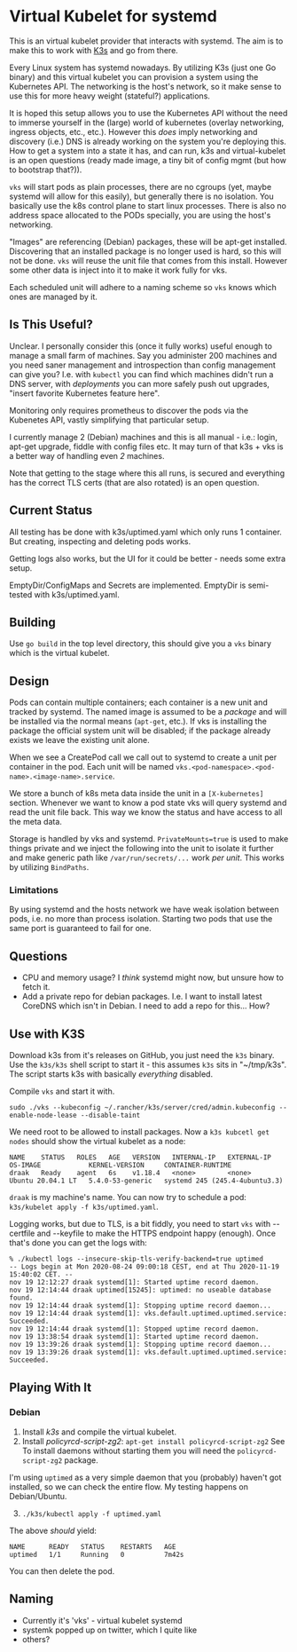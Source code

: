 # Virtual Kubelet for systemd

This is an virtual kubelet provider that interacts with systemd. The aim is to make this to work
with [K3s](https://github.com/rancher/k3s/) and go from there.

Every Linux system has systemd nowadays. By utilizing K3s (just one Go binary) and this virtual
kubelet you can provision a system using the Kubernetes API. The networking is the host's network,
so it make sense to use this for more heavy weight (stateful?) applications.

It is hoped this setup allows you to use the Kubernetes API without the need to immerse yourself in
the (large) world of kubernetes (overlay networking, ingress objects, etc., etc.). However this
_does_ imply networking and discovery (i.e.) DNS is already working on the system you're
deploying this. How to get a system into a state it has, and can run, k3s and virtual-kubelet is an
open questions (ready made image, a tiny bit of config mgmt (but how to bootstrap that?)).

`vks` will start pods as plain processes, there are no cgroups (yet, maybe systemd will allow for
this easily), but generally there is no isolation. You basically use the k8s control plane to start
linux processes. There is also no address space allocated to the PODs specially, you are using the
host's networking.

"Images" are referencing (Debian) packages, these will be apt-get installed. Discovering that an
installed package is no longer used is hard, so this will not be done. `vks` will reuse the unit
file that comes from this install. However some other data is inject into it to make it work fully
for vks.

Each scheduled unit will adhere to a naming scheme so `vks` knows which ones are managed by it.

## Is This Useful?

Unclear. I personally consider this (once it fully works) useful enough to manage a small farm of
machines. Say you administer 200 machines and you need saner management and introspection than
config management can give you? I.e. with `kubectl` you can find which machines didn't run a DNS
server, with *deployments* you can more safely push out upgrades, "insert favorite Kubernetes
feature here".

Monitoring only requires prometheus to discover the pods via the Kubenetes API, vastly simplifying
that particular setup.

I currently manage 2 (Debian) machines and this is all manual - i.e.: login, apt-get upgrade, fiddle
with config files etc. It may turn of that k3s + vks is a better way of handling even *2* machines.

Note that getting to the stage where this all runs, is secured and everything has the correct TLS
certs (that are also rotated) is an open question.

## Current Status

All testing has be done with k3s/uptimed.yaml which only runs 1 container. But creating, inspecting
and deleting pods works.

Getting logs also works, but the UI for it could be better - needs some extra setup.

EmptyDir/ConfigMaps and Secrets are implemented. EmptyDir is semi-tested with k3s/uptimed.yaml.

## Building

Use `go build` in the top level directory, this should give you a `vks` binary which is the virtual
kubelet.

## Design

Pods can contain multiple containers; each container is a new unit and tracked by systemd. The named
image is assumed to be a *package* and will be installed via the normal means (`apt-get`, etc.). If
vks is installing the package the official system unit will be disabled; if the package already
exists we leave the existing unit alone.

When we see a CreatePod call we call out to systemd to create a unit per container in the pod. Each
unit will be named `vks.<pod-namespace>.<pod-name>.<image-name>.service`.

We store a bunch of k8s meta data inside the unit in a `[X-kubernetes]` section. Whenever we want to
know a pod state vks will query systemd and read the unit file back. This way we know the status and
have access to all the meta data.

Storage is handled by vks and systemd. `PrivateMounts=true` is used to make things private and we inject the
following into the unit to isolate it further and make generic path like `/var/run/secrets/...` work
*per unit*. This works by utilizing `BindPaths`.

### Limitations

By using systemd and the hosts network we have weak isolation between pods, i.e. no more than
process isolation. Starting two pods that use the same port is guaranteed to fail for one.

## Questions

* CPU and memory usage? I *think* systemd might now, but unsure how to fetch it.
* Add a private repo for debian packages. I.e. I want to install latest CoreDNS which isn't in
  Debian. I need to add a repo for this... How?

## Use with K3S

Download k3s from it's releases on GitHub, you just need the `k3s` binary. Use the `k3s/k3s` shell
script to start it - this assumes `k3s` sits in "~/tmp/k3s". The script starts k3s with basically
*everything* disabled.

Compile `vks` and start it with.

~~~
sudo ./vks --kubeconfig ~/.rancher/k3s/server/cred/admin.kubeconfig --enable-node-lease --disable-taint
~~~

We need root to be allowed to install packages. Now a `k3s kubcetl get nodes` should show the
virtual kubelet as a node:

~~~
NAME    STATUS   ROLES   AGE   VERSION   INTERNAL-IP   EXTERNAL-IP   OS-IMAGE            KERNEL-VERSION     CONTAINER-RUNTIME
draak   Ready    agent   6s    v1.18.4   <none>        <none>        Ubuntu 20.04.1 LT   5.4.0-53-generic   systemd 245 (245.4-4ubuntu3.3)
~~~

`draak` is my machine's name. You can now try to schedule a pod: `k3s/kubelet apply -f
k3s/uptimed.yaml`.

Logging works, but due to TLS, is a bit fiddly, you need to start `vks` with --certfile and
--keyfile to make the HTTPS endpoint happy (enough). Once that's done you can get the logs with:

~~~
% ./kubectl logs --insecure-skip-tls-verify-backend=true uptimed
-- Logs begin at Mon 2020-08-24 09:00:18 CEST, end at Thu 2020-11-19 15:40:02 CET. --
nov 19 12:12:27 draak systemd[1]: Started uptime record daemon.
nov 19 12:14:44 draak uptimed[15245]: uptimed: no useable database found.
nov 19 12:14:44 draak systemd[1]: Stopping uptime record daemon...
nov 19 12:14:44 draak systemd[1]: vks.default.uptimed.uptimed.service: Succeeded.
nov 19 12:14:44 draak systemd[1]: Stopped uptime record daemon.
nov 19 13:38:54 draak systemd[1]: Started uptime record daemon.
nov 19 13:39:26 draak systemd[1]: Stopping uptime record daemon...
nov 19 13:39:26 draak systemd[1]: vks.default.uptimed.uptimed.service: Succeeded.
~~~

## Playing With It

### Debian

1. Install *k3s* and compile the virtual kubelet.
2. Install *policyrcd-script-zg2*: `apt-get install policyrcd-script-zg2` See
   To install daemons without starting them you will need the `policyrcd-script-zg2` package.

I'm using `uptimed` as a very simple daemon that you (probably) haven't got installed, so we can
check the entire flow. My testing happens on Debian/Ubuntu.

3. `./k3s/kubectl apply -f uptimed.yaml`

The above *should* yield:

~~~
NAME      READY   STATUS    RESTARTS   AGE
uptimed   1/1     Running   0          7m42s
~~~

You can then delete the pod.

## Naming

* Currently it's 'vks' - virtual kubelet systemd
* systemk popped up on twitter, which I quite like
* others?
